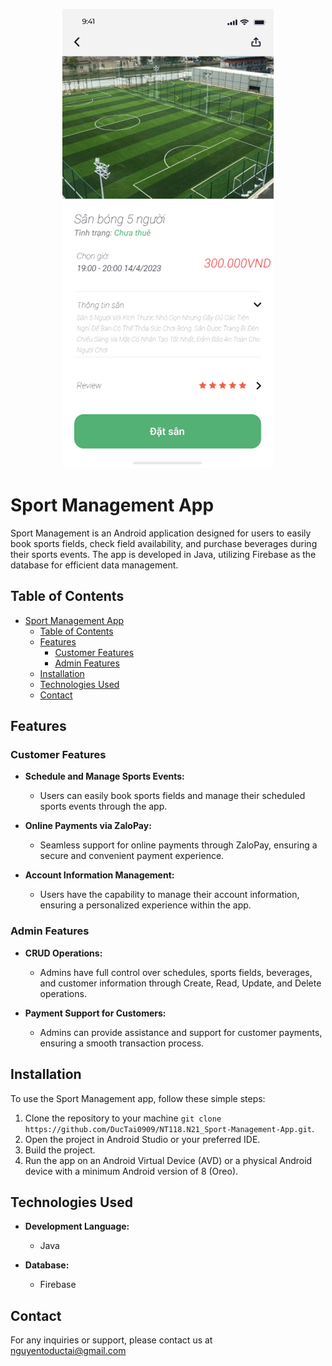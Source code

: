 <p align="center">
  <img src="Home_page.png" />
</p>

# Sport Management App

Sport Management is an Android application designed for users to easily book sports fields, check field availability, and purchase beverages during their sports events. The app is developed in Java, utilizing Firebase as the database for efficient data management.

## Table of Contents

- [Sport Management App](#sport-management-app)
  - [Table of Contents](#table-of-contents)
  - [Features](#features)
    - [Customer Features](#customer-features)
    - [Admin Features](#admin-features)
  - [Installation](#installation)
  - [Technologies Used](#technologies-used)
  - [Contact](#contact)

## Features

### Customer Features

- **Schedule and Manage Sports Events:**
  - Users can easily book sports fields and manage their scheduled sports events through the app.

- **Online Payments via ZaloPay:**
  - Seamless support for online payments through ZaloPay, ensuring a secure and convenient payment experience.

- **Account Information Management:**
  - Users have the capability to manage their account information, ensuring a personalized experience within the app.

### Admin Features

- **CRUD Operations:**
  - Admins have full control over schedules, sports fields, beverages, and customer information through Create, Read, Update, and Delete operations.

- **Payment Support for Customers:**
  - Admins can provide assistance and support for customer payments, ensuring a smooth transaction process.

## Installation

To use the Sport Management app, follow these simple steps:

1. Clone the repository to your machine `git clone https://github.com/DucTai0909/NT118.N21_Sport-Management-App.git`.
2. Open the project in Android Studio or your preferred IDE.
3. Build the project.
4. Run the app on an Android Virtual Device (AVD) or a physical Android device with a minimum Android version of 8 (Oreo).

## Technologies Used

- **Development Language:**
  - Java

- **Database:**
  - Firebase

## Contact

For any inquiries or support, please contact us at nguyentoductai@gmail.com
